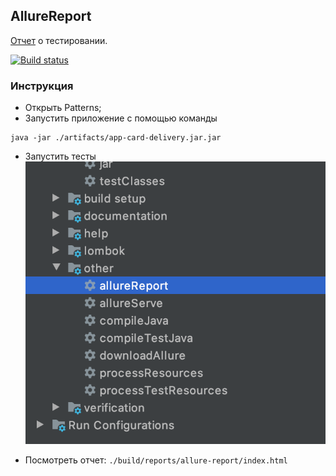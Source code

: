 ## AllureReport  
[Отчет](./build/reports/allure-report/index.html) о тестировании. 

[![Build status](https://ci.appveyor.com/api/projects/status/05mw72u79yrv0lyb?svg=true)](https://ci.appveyor.com/project/viktoria-sap/patterns)
 
### Инструкция 
* Открыть Patterns; 
* Запустить приложение с помощью команды 
```
java -jar ./artifacts/app-card-delivery.jar.jar
```
* Запустить тесты
![1](./allure.png)

* Посмотреть отчет:
`./build/reports/allure-report/index.html`